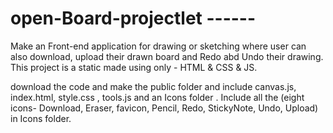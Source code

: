 # open-Board-projectlet ------
Make  an Front-end application for drawing or sketching where user can also download, upload their drawn board and Redo abd Undo their drawing. This project is a static made using only - HTML & CSS & JS.

download the code and make the public folder and include canvas.js, index.html, style.css , tools.js and an Icons folder . 
Include all the (eight icons-  Download, Eraser, favicon, Pencil, Redo, StickyNote, Undo, Upload) in Icons folder. 

